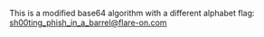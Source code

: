 This is a modified base64 algorithm with a different alphabet
flag: sh00ting_phish_in_a_barrel@flare-on.com